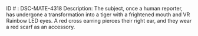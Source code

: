 ID # : DSC-MATE-4318
Description: The subject, once a human reporter, has undergone a transformation into a tiger with a frightened mouth and VR Rainbow LED eyes. A red cross earring pierces their right ear, and they wear a red scarf as an accessory.